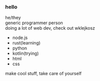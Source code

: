 ### hello
he/they  
generic programmer person  
doing a lot of web dev, check out wklejkosz
- node.js
- rust(learning)
- python
- kotlin(trying)
- html
- css

make cool stuff, take care of yourself
